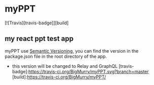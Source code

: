 # myPPT

[![Travis][travis-badge]][build]

## my react ppt test app

myPPT use [Semantic Versioning](http://semver.org/), you can find the version in the package.json file in the root directory of the app.

- this version will be changed to Relay and GraphQL
[travis-badge]:https://travis-ci.org/BigMurry/myPPT.svg?branch=master
[build]:https://travis-ci.org/BigMurry/myPPT/
